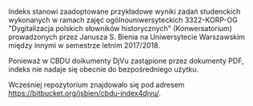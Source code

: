 Indeks stanowi zaadoptowane przykładowe wyniki zadań studenckich
wykonanych w ramach zajęć ogólnouniwersyteckich 3322-KORP-OG
"Dygitalizacja polskich słowników historycznych" (Konwersatorium)
prowadzonych przez Janusza S. Bienia na Uniwersytecie Warszawskim
między innymi w semestrze letnim 2017/2018.

Ponieważ w CBDU doikumenty DjVu zastąpione przez dokumenty PDF, indeks nie nadaje się obecnie do bezpośredniego użytku.

Wcześniej repozytorium znajdowało się pod adresem https://bitbucket.org/jsbien/cbdu-index4djvu/.

